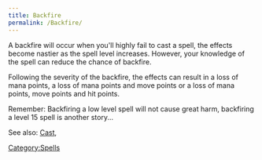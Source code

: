 ```yaml
---
title: Backfire
permalink: /Backfire/
---
```


A backfire will occur when you'll highly fail to cast a spell, the
effects become nastier as the spell level increases. However, your
knowledge of the spell can reduce the chance of backfire.

Following the severity of the backfire, the effects can result in a loss
of mana points, a loss of mana points and move points or a loss of mana
points, move points and hit points.

Remember: Backfiring a low level spell will not cause great harm,
backfiring a level 15 spell is another story...

See also: [Cast](Cast "wikilink"),

[Category:Spells](Category:Spells "wikilink")
